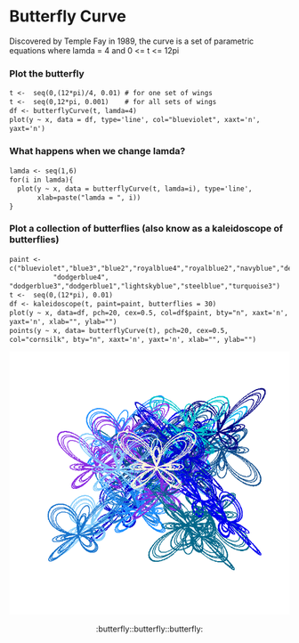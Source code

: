 # Butterfly Curve
Discovered by Temple Fay in 1989, the curve is a set of parametric equations where lamda = 4 and 0 <= t <= 12pi

### Plot the butterfly
```
t <-  seq(0,(12*pi)/4, 0.01) # for one set of wings
t <-  seq(0,12*pi, 0.001)    # for all sets of wings
df <- butterflyCurve(t, lamda=4)
plot(y ~ x, data = df, type='line', col="blueviolet", xaxt='n', yaxt='n') 
```

### What happens when we change lamda?
```
lamda <- seq(1,6)
for(i in lamda){
  plot(y ~ x, data = butterflyCurve(t, lamda=i), type='line',
       xlab=paste("lamda = ", i))
}
```

### Plot a collection of butterflies (also know as a kaleidoscope of butterflies)
```
paint <- c("blueviolet","blue3","blue2","royalblue4","royalblue2","navyblue","deepskyblue4","deepskyblue2",
           "dodgerblue4", "dodgerblue3","dodgerblue1","lightskyblue","steelblue","turquoise3")
t <-  seq(0,(12*pi), 0.01)
df <- kaleidoscope(t, paint=paint, butterflies = 30)
plot(y ~ x, data=df, pch=20, cex=0.5, col=df$paint, bty="n", xaxt='n', yaxt='n', xlab="", ylab="")
points(y ~ x, data= butterflyCurve(t), pch=20, cex=0.5, col="cornsilk", bty="n", xaxt='n', yaxt='n', xlab="", ylab="")
```

![Butterfly Curve Art Output:](kaleidoscopeImage.png)

<p align="center">
:butterfly::butterfly::butterfly:
</p>